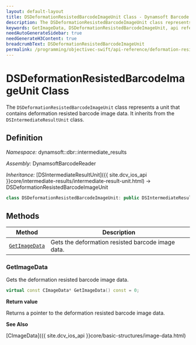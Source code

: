 ```yaml
---
layout: default-layout
title: DSDeformationResistedBarcodeImageUnit Class - Dynamsoft Barcode Reader iOS Edition
description: The DSDeformationResistedBarcodeImageUnit class represents a unit that contains deformation resisted barcode image data. It inherits from the DSIntermediateResultUnit class.
keywords: GetImageData, DSDeformationResistedBarcodeImageUnit, api reference
needAutoGenerateSidebar: true
needGenerateH3Content: true
breadcrumbText: DSDeformationResistedBarcodeImageUnit
permalink: /programming/objectivec-swift/api-reference/deformation-resisted-barcode-image-unit.html
---
```


# DSDeformationResistedBarcodeImageUnit Class

The `DSDeformationResistedBarcodeImageUnit` class represents a unit that contains deformation resisted barcode image data. It inherits from the `DSIntermediateResultUnit` class.

## Definition

*Namespace:* dynamsoft::dbr::intermediate_results

*Assembly:* DynamsoftBarcodeReader

*Inheritance:* [DSIntermediateResultUnit]({{ site.dcv_ios_api }}core/intermediate-results/intermediate-result-unit.html) -> DSDeformationResistedBarcodeImageUnit

```cpp
class DSDeformationResistedBarcodeImageUnit: public DSIntermediateResultUnit
```

## Methods

| Method                            | Description |
|-----------------------------------|-------------|
| [`GetImageData`](#getimagedata)           | Gets the deformation resisted barcode image data.|


### GetImageData

Gets the deformation resisted barcode image data.

```cpp
virtual const CImageData* GetImageData() const = 0;
```

**Return value**

Returns a pointer to the deformation resisted barcode image data.

**See Also**

[CImageData]({{ site.dcv_ios_api }}core/basic-structures/image-data.html)
